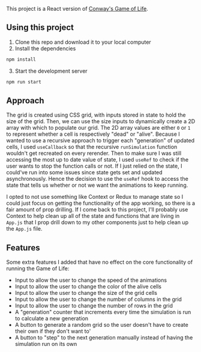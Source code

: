 This project is a React version of [Conway's Game of Life](https://en.wikipedia.org/wiki/Conway%27s_Game_of_Life). 

## Using this project

1. Clone this repo and download it to your local computer
2. Install the dependencies

```bash
npm install
```

3. Start the development server

```bash
npm run start
```

## Approach

The grid is created using CSS grid, with inputs stored in state to hold the size of the grid. Then, we can use the size inputs to dynamically create a 2D array with which to populate our grid. The 2D array values are either `0` or `1` to represent whether a cell is respectively "dead" or "alive". Because I wanted to use a recursive approach to trigger each "generation" of updated cells, I used `useCallback` so that the recursive `runSimulation` function wouldn't get recreated on every rerender. Then to make sure I was still accessing the most up to date value of state, I used `useRef` to check if the user wants to stop the function calls or not. If I just relied on the state, I could've run into some issues since state gets set and updated asynchronously. Hence the decision to use the `useRef` hook to access the state that tells us whether or not we want the animations to keep running.

I opted to not use something like Context or Redux to manage state so I could just focus on getting the functionality of the app working, so there is a fair amount of prop drilling. If I come back to this project, I'll probably use Context to help clean up all of the state and functions that are living in `App.js` that I prop drill down to my other components just to help clean up the `App.js` file.


## Features

Some extra features I added that have no effect on the core functionality of running the Game of Life:

- Input to allow the user to change the speed of the animations 
- Input to allow the user to change the color of the alive cells
- Input to allow the user to change the size of the grid cells
- Input to allow the user to change the number of columns in the grid
- Input to allow the user to change the number of rows in the grid
- A "generation" counter that increments every time the simulation is run to calculate a new generation
- A button to generate a random grid so the user doesn't have to create their own if they don't want to'
- A button to "step" to the next generation manually instead of having the simulation run on its own
